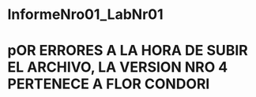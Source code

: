 # InformeNro01_LabNr01
# pOR ERRORES A LA HORA DE SUBIR EL ARCHIVO,  LA VERSION NRO 4 PERTENECE A FLOR CONDORI
